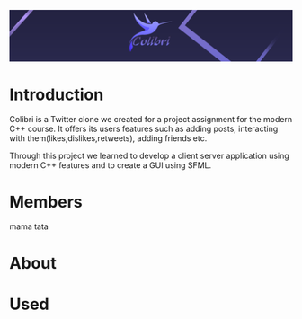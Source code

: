 ![Colibri Logo](/images/colibri_logo.png)
# Introduction

Colibri is a Twitter clone we created for a project assignment for the modern C++ course. It offers its users features such as adding posts, interacting with them(likes,dislikes,retweets), adding friends etc.

Through this project we learned to develop a client server application using modern C++ features and to create a GUI using SFML.

# Members

mama
tata

# About


# Used
